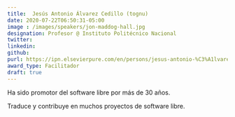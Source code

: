 ```yaml
---
title:  Jesús Antonio Álvarez Cedillo (tognu)
date: 2020-07-22T06:50:31-05:00
image : /images/speakers/jon-maddog-hall.jpg
designation: Profesor @ Instituto Politécnico Nacional
twitter: 
linkedin: 
github: 
purl: https://ipn.elsevierpure.com/en/persons/jesus-antonio-%C3%A1lvarez-cedillo
award_type: Facilitador
draft: true
---
```


Ha sido promotor del software libre por más de 30 años.

Traduce y contribuye en muchos proyectos de software libre.
